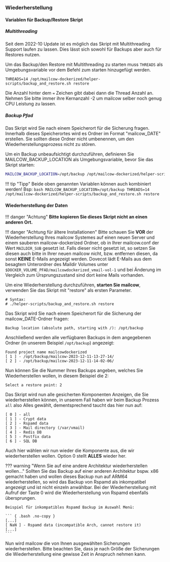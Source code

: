 ### Wiederherstellung
#### Variablen für Backup/Restore Skript
##### Multithreading
Seit dem 2022-10 Update ist es möglich das Skript mit Multithreading Support laufen zu lassen. Dies lässt sich sowohl für Backups aber auch für Restores nutzen.

Um das Backup/den Restore mit Multithreading zu starten muss `THREADS` als Umgebungsvariable vor dem Befehl zum starten hinzugefügt werden.

```
THREADS=14 /opt/mailcow-dockerized/helper-scripts/backup_and_restore.sh restore
```
Die Anzahl hinter dem `=` Zeichen gibt dabei dann die Thread Anzahl an. Nehmen Sie bitte immer ihre Kernanzahl -2 um mailcow selber noch genug CPU Leistung zu lassen.

##### Backup Pfad
Das Skript wird Sie nach einem Speicherort für die Sicherung fragen. Innerhalb dieses Speicherortes wird es Ordner im Format "mailcow_DATE" erstellen.
Sie sollten diese Ordner nicht umbenennen, um den Wiederherstellungsprozess nicht zu stören.

Um ein Backup unbeaufsichtigt durchzuführen, definieren Sie MAILCOW_BACKUP_LOCATION als Umgebungsvariable, bevor Sie das Skript starten:

```bash
MAILCOW_BACKUP_LOCATION=/opt/backup /opt/mailcow-dockerized/helper-scripts/backup_and_restore.sh backup all
```

!!! tip "Tipp"
    Beide oben genannten Variablen können auch kombiniert werden! Bsp:
    ```bash
    MAILCOW_BACKUP_LOCATION=/opt/backup THREADS=14 /opt/mailcow-dockerized/helper-scripts/backup_and_restore.sh restore
    ```

#### Wiederherstellung der Daten

!!! danger "Achtung"
    **Bitte kopieren Sie dieses Skript nicht an einen anderen Ort.**

!!! danger "Achtung für ältere Installationen"
    Bitte schauen Sie **VOR** der Wiederherstellung Ihres mailcow Systemes auf einen neuen Server und einem sauberen mailcow-dockerized Ordner, ob in Ihrer mailcow.conf der Wert `MAILDIR_SUB` gesetzt ist. Falls dieser nicht gesetzt ist, so setzen Sie diesen auch bitte in Ihrer neuen mailcow nicht, bzw. entfernen diesen, da sonst **KEINE** E-Mails angezeigt werden. Dovecot lädt E-Mails aus dem besagtem Unterordner des Maildir Volumes unter `$DOCKER_VOLUME_PFAD/mailcowdockerized_vmail-vol-1` und bei Änderung im Vergleich zum Ursprungszustand sind dort keine Mails vorhanden.

Um eine Wiederherstellung durchzuführen, **starten Sie mailcow**, verwenden Sie das Skript mit "restore" als ersten Parameter.

``` { .yaml .no-copy }
# Syntax:
# ./helper-scripts/backup_and_restore.sh restore

```

Das Skript wird Sie nach einem Speicherort für die Sicherung der mailcow_DATE-Ordner fragen:

``` { .bash .no-copy }
Backup location (absolute path, starting with /): /opt/backup
```

Anschließend werden alle verfügbaren Backups in dem angegebenen Ordner (in unserem Beispiel `/opt/backup`) angezeigt:

``` { .bash .no-copy }
Found project name mailcowdockerized
[ 1 ] - /opt/backup/mailcow-2023-12-11-13-27-14/
[ 2 ] - /opt/backup/mailcow-2023-12-11-14-02-06/
```

Nun können Sie die Nummer Ihres Backups angeben, welches Sie Wiederherstellen wollen, in diesem Beispiel die 2:

``` { .bash .no-copy }
Select a restore point: 2
```

Das Skript wird nun alle gesicherten Komponenten Anzeigen, die Sie wiederherstellen können, in unserem Fall haben wir beim Backup Prozess `all` also Alles gewählt, dementsprechend taucht das hier nun auf:

``` { .bash .no-copy }
[ 0 ] - all
[ 1 ] - Crypt data
[ 2 ] - Rspamd data
[ 3 ] - Mail directory (/var/vmail)
[ 4 ] - Redis DB
[ 5 ] - Postfix data
[ 6 ] - SQL DB
```

Auch hier wählen wir nun wieder die Komponente aus, die wir wiederherstellen wollen. Option 0 stellt **ALLES** wieder her.

??? warning "Wenn Sie auf eine andere Architektur wiederherstellen wollen..."
    Sollten Sie das Backup auf einer anderen Architektur bspw. x86 gemacht haben und wollen dieses Backup nun auf ARM64 wiederherstellen, so wird das Backup von Rspamd als inkompatibel angezeigt und ist nicht einzeln anwählbar. Bei der Wiederherstellung mit Aufruf der Taste 0 wird die Wiederherstellung von Rspamd ebenfalls übersprungen.

    Beispiel für inkompatibles Rspamd Backup im Auswahl Menü:

    ``` { .bash .no-copy } 
    [...]
    [ NaN ] - Rspamd data (incompatible Arch, cannot restore it)
    [...]
    ```

Nun wird mailcow die von Ihnen ausgewählten Sicherungen wiederherstellen. Bitte beachten Sie, dass je nach Größe der Sicherungen die Wiederherstellung eine gewisse Zeit in Anspruch nehmen kann.